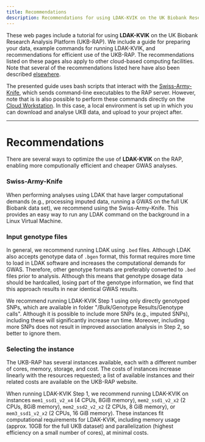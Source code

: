 ```yaml
---
title: Recommendations
description: Recommendations for using LDAK-KVIK on the UK Biobank Research Analysis Platform
---
```


These web pages include a tutorial for using **LDAK-KVIK** on the UK Biobank Research Analysis Platform (UKB-RAP). We include a guide for preparing your data, example commands for running LDAK-KVIK, and recommendations for efficient use of the UKB-RAP. The recommendations listed on these pages also apply to other cloud-based computing facilities. Note that several of the recommendations listed here have also been described [elsewhere](https://github.com/dnanexus/UKB_RAP/tree/main/GWAS).

The presented guide uses bash scripts that interact with the [Swiss-Army-Knife](https://dnanexus.gitbook.io/uk-biobank-rap/working-on-the-research-analysis-platform/accessing-data/accessing-bulk-data#analyzing-files-with-swiss-army-knife), which sends command-line executables to the RAP server. However, note that is is also possible to perform these commands directly on the [Cloud Workstation](https://documentation.dnanexus.com/developer/cloud-workstation). In this case, a local environment is set up in which you can download and analyse UKB data, and upload to your project after.

---------------
# Recommendations

There are several ways to optimize the use of **LDAK-KVIK** on the RAP, enabling more computionally efficient and cheaper GWAS analyses.

### Swiss-Army-Knife

When performing analyses using LDAK that have larger computational demands (e.g., processing imputed data, running a GWAS on the full UK Biobank data set), we recommend using the Swiss-Army-Knife. This provides an easy way to run any LDAK command on the background in a Linux Virtual Machine.

### Input genotype files

In general, we recommend running LDAK using `.bed` files. Although LDAK also accepts genotype data of `.bgen` format, this format requires more time to load in LDAK software and increases the computational demands for GWAS. Therefore, other genotype formats are preferably converted to `.bed` files prior to analysis. Although this means that genotype dosage data should be hardcalled, losing part of the genotype information, we find that this approach results in near identical GWAS results.

We recommend running LDAK-KVIK Step 1 using only directly genotyped SNPs, which are available in folder "/Bulk/Genotype Results/Genotype calls". Although it is possible to include more SNPs (e.g., imputed SNPs), including these will significantly increase run time. Moreover, including more SNPs does not result in improved association analysis in Step 2, so better to ignore them.

### Selecting the instance

The UKB-RAP has several instances available, each with a different number of cores, memory, storage, and cost. The costs of instances increase linearly with the resources requested; a list of available instances and their related costs are available on the UKB-RAP website. 

When running LDAK-KVIK Step 1, we recommend running LDAK-KVIK on instances `mem1_ssd1_v2_x4` (4 CPUs, 8GiB memory), `mem2_ssd1_v2_x2` (2 CPUs, 8GiB memory), `mem2_ssd2_v2_x2` (2 CPUs, 8 GiB memory), or `mem3_ssd1_v2_x2` (2 CPUs, 16 GiB memory). These instances fit computational requirements for LDAK-KVIK, including memory usage (approx. 10GB for the full UKB dataset) and parallelization (highest efficiency on a small number of cores), at minimal costs.
